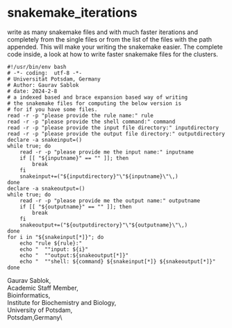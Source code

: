 # snakemake_iterations
write as many snakemake files and with much faster iterations and completely from the single files or from the list of the files with the path appended. This will make your writing the snakemake easier. The complete code inside, a look at how to write faster snakemake files for the clusters.

```
#!/usr/bin/env bash
# -*- coding:  utf-8 -*-
# Universität Potsdam, Germany
# Author: Gaurav Sablok
# date: 2024-2-8
# a indexed based and brace expansion based way of writing
# the snakemake files for computing the below version is
# for if you have some files.
read -r -p "please provide the rule name:" rule
read -r -p "please provide the shell command:" command
read -r -p "please provide the input file directory:" inputdirectory
read -r -p "please provide the output file directory:" outputdirectory
declare -a snakeinput=()
while true; do
    read -r -p "please provide me the input name:" inputname
    if [[ "${inputname}" == "" ]]; then
        break
    fi
    snakeinput+=("${inputdirectory}"\"${inputname}\"\,)
done
declare -a snakeoutput=()
while true; do
    read -r -p "please provide me the output name:" outputname
    if [[ "${outputname}" == "" ]]; then
        break
    fi
    snakeoutput+=("${outputdirectory}"\"${outputname}\"\,)
done
for i in "${snakeinput[*]}"; do
    echo "rule ${rule}:"
    echo "  ""input: ${i}"
    echo "  ""output:${snakeoutput[*]}"
    echo "  ""shell: ${command} ${snakeinput[*]} ${snakeoutput[*]}"
done
```

Gaurav Sablok,\
Academic Staff Member,\
Bioinformatics,\
Institute for Biochemistry and Biology,\
University of Potsdam,\
Potsdam,Germany\

